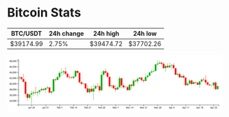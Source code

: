 # Bitcoin Stats

BTC/USDT|24h change|24h high|24h low|
|---|---|---|---|
|$39174.99|2.75%|$39474.72|$37702.26|

<img src="./chart.svg">

